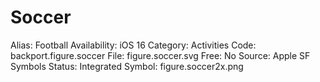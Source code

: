 # Soccer

Alias: Football
Availability: iOS 16
Category: Activities
Code: backport.figure.soccer
File: figure.soccer.svg
Free: No
Source: Apple SF Symbols
Status: Integrated
Symbol: figure.soccer2x.png